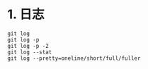 # 1. 日志
```shell
git log
git log -p
git log -p -2
git log --stat
git log --pretty=oneline/short/full/fuller
```
